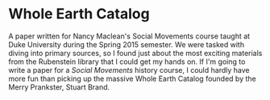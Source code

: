 # Whole Earth Catalog

A paper written for Nancy Maclean's Social Movements course taught at Duke University during the Spring 2015 semester. We were tasked with diving into primary sources, so I found just about the most exciting materials from the Rubenstein library that I could get my hands on. If I'm going to write a paper for a *Social Movements* history course, I could hardly have more fun than picking up the massive Whole Earth Catalog founded by the Merry Prankster, Stuart Brand.
